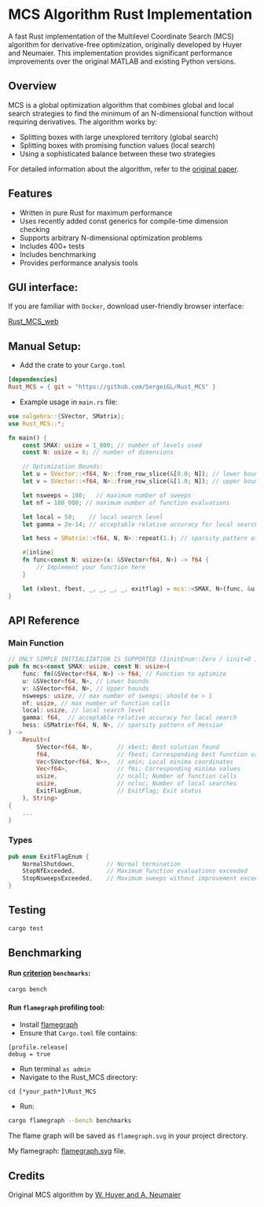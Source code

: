 # MCS Algorithm Rust Implementation

A fast Rust implementation of the Multilevel Coordinate Search (MCS) algorithm for derivative-free optimization, originally developed by Huyer and
Neumaier. This implementation provides significant performance improvements over the original MATLAB and existing Python versions.

## Overview

MCS is a global optimization algorithm that combines global and local search strategies to find the minimum of an N-dimensional function without
requiring derivatives. The algorithm works by:

- Splitting boxes with large unexplored territory (global search)
- Splitting boxes with promising function values (local search)
- Using a sophisticated balance between these two strategies

For detailed information about the algorithm, refer to the [original paper](https://arnold-neumaier.at/ms/mcs.pdf).

## Features

- Written in pure Rust for maximum performance
- Uses recently added const generics for compile-time dimension checking
- Supports arbitrary N-dimensional optimization problems
- Includes 400+ tests
- Includes benchmarking
- Provides performance analysis tools

## GUI interface:

If you are familiar with `Docker`, download user-friendly browser interface:

[Rust_MCS_web](https://github.com/SergeiGL/Rust_MCS_web)

## Manual Setup:

- Add the crate to your `Cargo.toml`

```toml
[dependencies]
Rust_MCS = { git = "https://github.com/SergeiGL/Rust_MCS" }
```

- Example usage in `main.rs` file:

```rust
use nalgebra::{SVector, SMatrix};
use Rust_MCS::*;

fn main() {
    const SMAX: usize = 1_000; // number of levels used
    const N: usize = 6; // number of dimensions

    // Optimization Bounds:
    let u = SVector::<f64, N>::from_row_slice(&[0.0; N]); // lower bound
    let v = SVector::<f64, N>::from_row_slice(&[1.0; N]); // upper bound

    let nsweeps = 100;   // maximum number of sweeps
    let nf = 100_000; // maximum number of function evaluations

    let local = 50;    // local search level
    let gamma = 2e-14; // acceptable relative accuracy for local search

    let hess = SMatrix::<f64, N, N>::repeat(1.); // sparsity pattern of Hessian

    #[inline]
    fn func<const N: usize>(x: &SVector<f64, N>) -> f64 {
        // Implement your function here
    }

    let (xbest, fbest, _, _, _, _, exitflag) = mcs::<SMAX, N>(func, &u, &v, nsweeps, nf, local, gamma, &hess).unwrap();
}
```

## API Reference

### Main Function

```rust
// ONLY SIMPLE INITIALIZATION IS SUPPORTED (IinitEnum::Zero / iinit=0 in Matlab)
pub fn mcs<const SMAX: usize, const N: usize>(
    func: fn(&SVector<f64, N>) -> f64, // Function to optimize
    u: &SVector<f64, N>, // Lower bounds
    v: &SVector<f64, N>, // Upper bounds
    nsweeps: usize, // max number of sweeps; should be > 1
    nf: usize, // max number of function calls
    local: usize, // local search level
    gamma: f64,  // acceptable relative accuracy for local search
    hess: &SMatrix<f64, N, N>, // sparsity pattern of Hessian
) ->
    Result<(
        SVector<f64, N>,       // xbest; Best solution found
        f64,                   // fbest; Corresponding best function value
        Vec<SVector<f64, N>>,  // xmin; Local minima coordinates
        Vec<f64>,              // fmi; Corresponding minima values
        usize,                 // ncall; Number of function calls
        usize,                 // ncloc; Number of local searches
        ExitFlagEnum,          // ExitFlag; Exit status
    ), String>
{
    ...
}
```

### Types

```rust
pub enum ExitFlagEnum {
    NormalShutdown,         // Normal termination
    StopNfExceeded,         // Maximum function evaluations exceeded
    StopNsweepsExceeded,    // Maximum sweeps without improvement exceeded
}
```

## Testing

```bash
cargo test
```

## Benchmarking

#### Run [criterion](https://github.com/bheisler/criterion.rs) `benchmarks`:

```bash
cargo bench
```

#### Run `flamegraph`  profiling tool:

- Install [flamegraph](https://github.com/flamegraph-rs/flamegraph)
- Ensure that `Cargo.toml` file contains:

```
[profile.release]
debug = true
```

- Run terminal `as admin`
- Navigate to the Rust_MCS directory:

```
cd [*your_path*]\Rust_MCS
```

- Run:

```bash
cargo flamegraph --bench benchmarks
```

The flame graph will be saved as `flamegraph.svg` in your project directory.

My flamegraph: [flamegraph.svg](flamegraph.svg) file.

## Credits

Original MCS algorithm by [W. Huyer and A. Neumaier](https://arnold-neumaier.at/software/mcs/index.html)